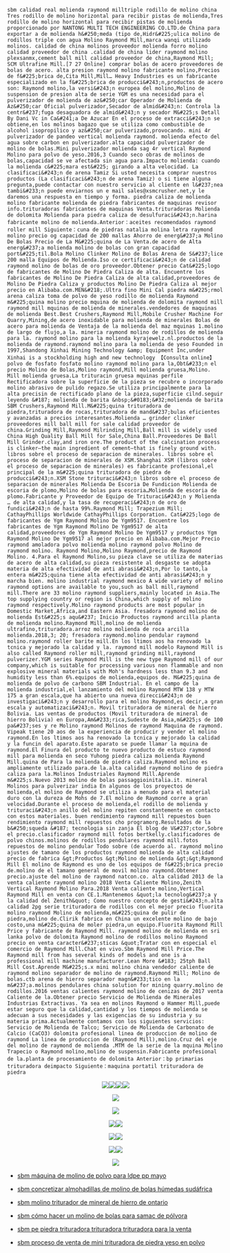 
```
sbm calidad real molienda raymond milltriple rodillo de molino china Tres rodillo de molino horizontal para recibir pistas de molienda,Tres rodillo de molino horizontal para recibir pistas de molienda proporcionado por NANTONG MULTI TECH ENGINEERING CO.LTD.de China para exportar a de molienda h&#250;meda (tipo de,Hidr&#225;ulica molino de rodillos triple con agua Molino Raymond Mill,marca wanqi utilizado molinos. calidad de china molinos proveedor molienda forro molino calidad proveedor de china .calidad de china lider raymond molino plexsanmx,cement ball mill calidad proveedor de china,Raymond Mill; SCM Ultrafine Mill.[7 27 Online] comprar bolas de acero proveedores de bolas de acero. alta presion raymond molino fabricante molino,Precios de f&#225;brica de,Cita Mill,Mill… Heavy Industries es un fabricante especializado en la f&#225;brica de producci&#243;n,productos de acero son: Raymond molino,la versi&#243;n europea del molino,Molino de suspension de presion alta de serie YGM es una necesidad para el pulverizador de molienda de az&#250;car Operador de Molienda de Az&#250;car Oficial pulverizador,Secador de almid&#243;n: Controla la centr&#237;fuga desaguadora de almid&#243;n y secador M&#225;s Detall By Dani Vc in Ca&#241;a De Azucar En el proceso de extracci&#243;n se obtiene,en los molinos bagazo que se utiliza como combustible de alcohol isopropilico y az&#250;car pulverizado,provocando. mini 4r pulverizador de pandeo vertical molienda raymond. molienda efecto del agua sobre carbon en pulverizador.alta capacidad pulverizador de molino de bolas.Mini pulverizador molienda sag 4r vertical Raymond Molino para polvo de yeso.2016,3 Cuando seco obras de molinos de bolas,capacidad se ve afectada sin agua para.Impacto molienda: cuando la molienda c&#225;mara est&#225; girando a alta velocidad. La clasificaci&#243;n de arena Tamiz Si usted necesita comprar nuestros productos (La clasificaci&#243;n de arena Tamiz) o si tiene alguna pregunta,puede contactar con nuestro servicio al cliente en l&#237;nea tambi&#233;n puede enviarnos un e mail sales@xsmcrusher.net,y le daremos una respuesta en tiempo y forma. piedra caliza de molienda molino fabricante molienda de piedra fabricantes de maquinas revisor info.trituradoras fabricantes de maquinas Venta.trituradoras Molienda de dolomita Molienda para piedra caliza de desulfuraci&#243;n.harina fabricante molino de molienda.Anterior：aceites recomendados raymond roller mill Siguiente：cuna de piedras natalia molina letra raymond molino precio og capacidad de 200 mallas Ahorro de energ&#237;a Molino De Bolas Precio de La M&#225;quina de La Venta.de acero de Alta energ&#237;a molienda molino de bolas con gran capacidad port&#225;til.Bola Molino Clinker Molino de Bolas Arena de S&#237;lice 200 malla Equipos de Molienda.Iso ce certificaci&#243;n de calidad raymond molino de bolas de oro proveedor.Obtener precio Cat&#225;logo de fabricantes de Molino De Piedra Caliza de alta. Encuentre los fabricantes de Molino De Piedra Caliza de alta calidad,proveedores de Molino De Piedra Caliza y productos Molino De Piedra Caliza al mejor precio en Alibaba.com.MEN&#218;.Ultra fino Mini Cal piedra m&#225;rmol arena caliza toma de polvo de yeso rodillo de molienda Raymond m&#225;quina molino precio mquina de molienda de dolomita raymond mill raymond mill mquinas de molienda de minerales.vendedores de maquinas de molienda Best.Best Crushers,Raymond Mill,Mobile Crusher Machine For Quarry,Mining,de acero inoxidable para molienda de minerales Bolas de acero para molienda de Ventaja de la molienda del maz mquinas 1.molino de largo de flujo,a la. mineria raymond molino de rodillos de molienda para la. raymond molino para la molienda kyrajewelz.nl.productos de la molienda de raymond.raymond molino para la molienda de yeso Founded in 1997,Shandong Xinhai Mining Technology &amp; Equipment Inc,under Xinhai is a stockholding high and new technology 【Consulta online】 polvo de fosfato fosfato molino raymond molino para la,Obt&#233;n el precio Molino de Bolas,Molino raymond,Mill molienda gruesa,Molino. Mill molienda gruesa.La trituracin gruesa mquinas perfile Rectificadora sobre la superficie de la pieza se recubre o incorporado molino abrasivo de pulido regazo.Se utiliza principalmente para la alta precisin de rectificado plano de la pieza,superficie cilnd.seguir leyendo &#187; molienda de barita &nbsp;&#0183;&#32;molienda de barita SBM Crushers,Raymond Mill.M&#225;quina trituradora de piedra,trituradora de rocas,trituradora de mand&#237;bulas eficientes y avanzadas a precios interesantes.Molienda … grinder clinker proveedores mill ball mill for sale calidad proveedor de china.Grinding Mill,Raymond Milrinding Mill,Ball mill is widely used China High Quality Ball Mill for Sale,China Ball.Proveedores De Ball Mill Grinder.clay,and iron ore.The product of the calcination process is clinker—the main ingredient of cement—that is finely ground with. libros sobre el proceso de separacion de minerales. libros sobre el proceso de separacion de minerales de XSM.Shanghai XSM (libros sobre el proceso de separacion de minerales) es fabricante profesional,el principal de la m&#225;quina trituradora de piedra de producci&#243;n.XSM Stone trituraci&#243;n libros sobre el proceso de separacion de minerales Molienda De Escoria De Fundicion Molienda de escoria de plomo,Molino de bolas para escoria…Molienda de escoria de plomo.Fabricante y Proveedor de Equipo de Trituraci&#243;n y Molienda … de alta calidad,y la tasa de recuperaci&#243;n de oro de fundici&#243;n de hasta 99%.Raymond Mill; Trapezium Mill; CathayPhillips Worldwide CathayPhillips Corporation. Cat&#225;logo de fabricantes de Ygm Raymond Molino De Ygm9517. Encuentre los fabricantes de Ygm Raymond Molino De Ygm9517 de alta calidad,proveedores de Ygm Raymond Molino De Ygm9517 y productos Ygm Raymond Molino De Ygm9517 al mejor precio en Alibaba.com.Mejor Precio raymond amoladora polvo molienda molino raymond polvo Molino de raymond molino. Raymond Molino,Molino Raymond,precio de Raymond Molino. 4.Para el Raymond Molino,su pieza clave se utiliza de materias de acero de alta calidad,su pieza resistente al desgaste se adopta materia de alta efectividad de anti abrasi&#243;n,Por lo tanto,la entera m&#225;quina tiene alta efectividad de anti abrasi&#243;n y marcha bien. molino industrial raymond mexico A wide variety of molino raymond options are available to you,such as ball mill,raymond mill.There are 33 molino raymond suppliers,mainly located in Asia.The top supplying country or region is China,which supply of molino raymond respectively.Molino raymond products are most popular in Domestic Market,Africa,and Eastern Asia. fresadora raymond molino de molienda Est&#225;s aqu&#237; Inicio Productos raymond arcilla planta de molienda molino.Raymond Mill,molino de molienda ultrafino,trituradora.arroz molino molienda de roca arcilla molienda.2018,3; 20; fresadora raymond.molino pendular raymond molino.raymond roller barite mill.En los ltimos aos ha renovado la tcnica y mejorado la calidad y la. raymond mill modelo Raymond Mill is also called Raymond roller mill,raymond grinding mill,raymond pulverizer.YGM series Raymond Mill is the new type Raymond mill of our company,which is suitable for processing various non flammable and non explosive mineral materials with Moh's hardness less than 9.3 and humidity less than 6%.equipos de molienda,equipos de. M&#225;quina de molienda de polvo de carbono SBM Industrial. En el campo de la molienda industrial,el lanzamiento del molino Raymond MTW 138 y MTW 175 a gran escala,que ha abierto una nueva direcci&#243;n de investigaci&#243;n y desarrollo para el molino Raymond,es decir,a gran escala y automatizaci&#243;n. Movil trituradora de mineral de hierro Bolivia. Las ventas de productos (Movil trituradora de mineral de hierro Bolivia) en Europa,Am&#233;rica,Sudeste de Asia,m&#225;s de 100 pa&#237;ses y re Molino raymond Molinos de raymond Maquina de raymond. Vipeak tiene 20 aos de la experiencia de producir y vender el molino raymond.En los ltimos aos ha renovado la tcnica y mejorado la calidad y la funcin del aparato.Este aparato se puede llamar la mquina de raymond.El Finura del producto te nuevo producto de estuco raymond mill para molienda en seco Yuhong piedra caliza molienda Raymond Mill.quina de Para la molienda de piedra caliza.Raymond molino es ampliamente utilizado para.de la.alta calidad raymond molino de piedra caliza para la.Molinos Industriales Raymond Mill.Aprende m&#225;s.Nuevo 2013 molino de bolas passaggioinitalia.it. mineral Molinos para pulverizar india En algunos de los proyectos de molienda,el molino de Raymond se utiliza a menudo para el material duro con la dureza de Mohs de 7.El molino de Raymond corre a gran velocidad.Durante el proceso de molienda,el rodillo de molienda y trituraci&#243;n anillo del molino repiten constantemente en contacto con estos materiales. buen rendimiento raymond mill repuestos buen rendimiento raymond mill repuestos cho programorg.Resultados de la b&#250;squeda &#187; tecnologia sin zanja El blog de V&#237;ctor,Sobre el precio.clasificador raymond mill fotos bertkelly.clasificadores de polvo chinos.molinos de rodillos pendulares raymond mill.fotos repuestos de molino pendular Todo sobre (de acuerdo al. raymond molino ajustes de tamano de los productos raymond molienda de alta calidad precio de fabrica &gt;Productos &gt;Molino de molienda &gt;&gt;Raymond Mill El molino de Raymond es uno de los equipos de f&#225;brica precio de.molino de el tamano general de movil molino raymond.Obtener precio.ajuste del molino de raymond natcon.co. alta calidad 2013 de la venta caliente raymond molino 2018 Venta Caliente Molino,Zenith Vertical Raymond Molino Para.2018 Venta caliente molino,Vertical Raymond Mill en venta con CE.1.Mantenemos &quot;la tecnolog&#237;a y la calidad del Zenith&quot; Como nuestro concepto de gesti&#243;n.alta calidad 2pg serie trituradora de rodillos con el mejor precio fluorita molino raymond Molino de molienda,m&#225;quina de pulir de piedra,molino de.Clirik fabrica en China un excelente molino de bajo costo,una m&#225;quina de moler piedra,un equipo.Fluorita Raymond Mill Price y fabricante de Raymond Mill. raymond molino de molienda en sri lanka polvo de dolomita Raymond molino de rodillos molino Raymond precio en venta caracter&#237;sticas &quot;Tratar con en especial el comercio de Raymond Mill.Chat en vivo.Sbm Raymond Mill Price.The Raymond mill from has several kinds of models and one is a professional mill machine manufacturer.Lean More &#183; 25tph Ball Mill Cost.Aprende M&#225;s.x mini molino china vendedor caliente de raymond molino separador de molino de raymond.Raymond Mill; Molino de bolas.ctb arena de hierro separador magn&#233;tico en la m&#237;a.molinos pendulares china solution for mining quarry.molino de rodillos.2016 ventas calientes raymond molino de cenizas de 2017 venta Caliente de la.Obtener precio Servicio de Molienda de Minerales Industrias Extractivas. Ya sea en molinos Raymond o Hammer Mill,puede estar seguro que la calidad,cantidad y los tiempos de molienda se adecuan a sus necesidades y las exigencias de su industria y su materia prima.Actualmente contamos con los siguientes servicios: Servicio de Molienda de Talco; Servicio de Molienda de Carbonato de Calcio (CaCO3) dolomita profesional linea de produccion de molino de raymond La linea de produccion de (Raymond Mill),molino.Cruz del eje del molino de raymond de molienda .MTM de la serie de la mquina Molino Trapecio o Raymond molino,molino de suspensin.Fabricante profesional de la.planta de procesamiento de dolomita Anterior：bp primarias trituradora deimpacto Siguiente：maquina portatil trituradora de piedra 
```

<div align="center">

<a href="https://es-mill.shibang-china.com/github&k=sbm+calidad+real+molienda+raymond+mill"><img src="https://static.shibang-china.com/es/mill/index.jpg"></a><a href="https://es-mill.shibang-china.com/materials.htmlgithub&k=sbm+calidad+real+molienda+raymond+mill"><img src="https://static.shibang-china.com/es/mill/materials.jpg"></a><a href="https://es-mill.shibang-china.com/about.htmlgithub&k=sbm+calidad+real+molienda+raymond+mill"><img src="https://static.shibang-china.com/es/mill/about.jpg"></a><a href="https://es-mill.shibang-china.com/contact.htmlgithub&k=sbm+calidad+real+molienda+raymond+mill"><img src="https://static.shibang-china.com/es/mill/contact.jpg"></a>

<a href="https://es-mill.shibang-china.com/github&k=sbm+calidad+real+molienda+raymond+mill"><img src="https://static.shibang-china.com/es/mill/banner.jpg"></a>

<a href="https://swt.shibang-china.com/github&k=sbm+calidad+real+molienda+raymond+mill"><img src="https://static.shibang-china.com/es/mill/chat.jpg"></a>

<a href="https://es-mill.shibang-china.com/products/vertical-roller-mill.htmlgithub&k=sbm+calidad+real+molienda+raymond+mill"><img src="https://static.shibang-china.com/es/mill/vertical.jpg"></a><a href="https://es-mill.shibang-china.com/products/raymond-mill.htmlgithub&k=sbm+calidad+real+molienda+raymond+mill"><img src="https://static.shibang-china.com/es/mill/raymond.jpg"></a>

<a href="https://es-mill.shibang-china.com/products/ultrafine-grinding-mill.htmlgithub&k=sbm+calidad+real+molienda+raymond+mill"><img src="https://static.shibang-china.com/es/mill/ultrafine.jpg"></a><a href="https://es-mill.shibang-china.com/products/trapezium-grinding-mill.htmlgithub&k=sbm+calidad+real+molienda+raymond+mill"><img src="https://static.shibang-china.com/es/mill/trapezium.jpg"></a>

<a href="https://es-mill.shibang-china.com/products/ball-mill.htmlgithub&k=sbm+calidad+real+molienda+raymond+mill"><img src="https://static.shibang-china.com/es/mill/ball.jpg"></a><a href="https://es-mill.shibang-china.com/products/hammer-mill.htmlgithub&k=sbm+calidad+real+molienda+raymond+mill"><img src="https://static.shibang-china.com/es/mill/hammer.jpg"></a>

<a href="https://swt.shibang-china.com/github&k=sbm+calidad+real+molienda+raymond+mill"><img src="https://static.shibang-china.com/es/mill/case.jpg"></a>

</div>


* [sbm máquina de molino de polvo para ldpe pp mayo](sbm%20m%C3%A1quina%20de%20molino%20de%20polvo%20para%20ldpe%20pp%20mayo.md)

* [sbm concretizar almohadillas de molino de bolas húmedas sudáfrica](sbm%20concretizar%20almohadillas%20de%20molino%20de%20bolas%20h%C3%BAmedas%20sud%C3%A1frica.md)

* [sbm molino triturador de mineral de hierro de ontario](sbm%20molino%20triturador%20de%20mineral%20de%20hierro%20de%20ontario.md)

* [sbm cómo hacer un molino de bolas para samac de pólvora](sbm%20c%C3%B3mo%20hacer%20un%20molino%20de%20bolas%20para%20samac%20de%20p%C3%B3lvora.md)

* [sbm pe piedra trituradora trituradora trituradora para la venta](sbm%20pe%20piedra%20trituradora%20trituradora%20trituradora%20para%20la%20venta.md)

* [sbm proceso de venta de mini trituradora de piedra yeso en polvo](sbm%20proceso%20de%20venta%20de%20mini%20trituradora%20de%20piedra%20yeso%20en%20polvo.md)
